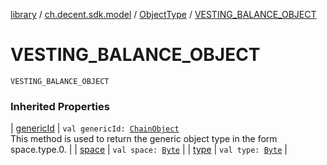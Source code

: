 [library](../../index.md) / [ch.decent.sdk.model](../index.md) / [ObjectType](index.md) / [VESTING_BALANCE_OBJECT](./-v-e-s-t-i-n-g_-b-a-l-a-n-c-e_-o-b-j-e-c-t.md)

# VESTING_BALANCE_OBJECT

`VESTING_BALANCE_OBJECT`

### Inherited Properties

| [genericId](generic-id.md) | `val genericId: `[`ChainObject`](../-chain-object/index.md)<br>This method is used to return the generic object type in the form space.type.0. |
| [space](space.md) | `val space: `[`Byte`](https://kotlinlang.org/api/latest/jvm/stdlib/kotlin/-byte/index.html) |
| [type](type.md) | `val type: `[`Byte`](https://kotlinlang.org/api/latest/jvm/stdlib/kotlin/-byte/index.html) |

